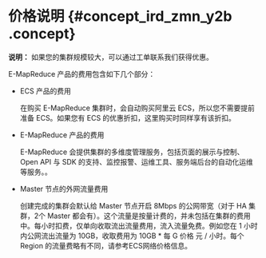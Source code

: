 # 价格说明 {#concept_ird_zmn_y2b .concept}

**说明：** 如果您的集群规模较大，可以通过工单联系我们获得优惠。

E-MapReduce 产品的费用包含如下几个部分：

-   ECS 产品的费用

    在购买 E-MapReduce 集群时，会自动购买阿里云 ECS，所以您不需要提前准备 ECS。如果您有 ECS 的优惠折扣，这里购买时同样享有该折扣。

-   E-MapReduce 产品的费用

    E-MapReduce 会提供集群的多维度管理服务，包括页面的展示与控制、Open API 与 SDK 的支持、监控报警、运维工具、服务端后台的自动化运维等服务。。

-   Master 节点的外网流量费用

    创建完成的集群会默认给 Master 节点开启 8Mbps 的公网带宽（对于 HA 集群，2个 Master 都会有）。这个流量是按量计费的，并未包括在集群的费用中。每小时扣费，仅单向收取流出流量费用，流入流量免费。例如您在 1 小时内公网流出流量为 10GB，收取费用为 10GB \* 每 G 价格 元 / 小时。每个 Region 的流量费略有不同，请参考ECS网络价格信息。



